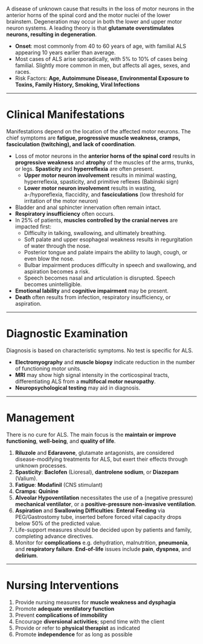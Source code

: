 A disease of unknown cause that results in the loss of motor neurons in the anterior horns of the spinal cord and the motor nuclei of the lower brainstem. Degeneration may occur in both the lower and upper motor neuron systems. A leading theory is that **glutamate overstimulates neurons, resulting in degeneration**.
- **Onset**: most commonly from 40 to 60 years of age, with familial ALS appearing 10 years earlier than average.
- Most cases of ALS arise sporadically, with 5% to 10% of cases being familial. Slightly more common in men, but affects all ages, sexes, and races.
- Risk Factors: **Age, Autoimmune Disease, Environmental Exposure to Toxins, Family History, Smoking, Viral Infections**
___
# Clinical Manifestations
Manifestations depend on the location of the affected motor neurons. The chief symptoms are **fatigue, progressive muscle weakness, cramps, fasciculation (twitching), and lack of coordination**.
- Loss of motor neurons in the **anterior horns of the spinal cord** results in **progressive weakness** and **atrophy** of the muscles of the arms, trunks, or legs. **Spasticity** and **hyperreflexia** are often present.
	- **Upper motor neuron involvement** results in minimal wasting, hyperreflexia, spasticity, and primitive reflexes (Babinski sign)
	- **Lower motor neuron involvement** results in wasting, a-/hyporeflexia, flaccidity, and **fasciculations** (low threshold for irritation of the motor neuron)
- Bladder and anal sphincter innervation often remain intact.
- **Respiratory insufficiency** often occurs.
- In 25% of patients, **muscles controlled by the cranial nerves** are impacted first:
	- Difficulty in talking, swallowing, and ultimately breathing.
	- Soft palate and upper esophageal weakness results in regurgitation of water through the nose.
	- Posterior tongue and palate impairs the ability to laugh, cough, or even blow the nose.
	- Bulbar impairment produces difficulty in speech and swallowing, and aspiration becomes a risk.
	- Speech becomes nasal and articulation is disrupted. Speech becomes unintelligible.
- **Emotional lability** and **cognitive impairment** may be present.
- **Death** often results from infection, respiratory insufficiency, or aspiration.
___
# Diagnostic Examination
Diagnosis is based on characteristic symptoms. No test is specific for ALS.
- **Electromyography** and **muscle biopsy** indicate reduction in the number of functioning motor units.
- **MRI** may show high signal intensity in the corticospinal tracts, differentiating ALS from a **multifocal motor neuropathy**.
- **Neuropsychological testing** may aid in diagnosis.
___
# Management
There is no cure for ALS. The main focus is the **maintain or improve functioning**, **well-being**, and **quality of life**.
1. **Riluzole** and **Edaravone**, glutamate antagonists, are considered disease-modifying treatments for ALS, but exert their effects through unknown processes.
2. **Spasticity**: **Baclofen** (Lioresal), **dantrolene sodium**, or **Diazepam** (Valium).
3. **Fatigue**: **Modafinil** (CNS stimulant)
4. **Cramps**: **Quinine**
5. **Alveolar Hypoventilation** necessitates the use of a (negative pressure) **mechanical ventilator**, or a **positive-pressure non-invasive ventilation**.
6. **Aspiration** and **Swallowing Difficulties**: **Enteral Feeding** via PEG/Gastrostomy tube, inserted before forced vital capacity drops below 50% of the predicted value.
7. Life-support measures should be decided upon by patients and family, completing advance directives.
8. Monitor for **complications** e.g. dehydration, malnutrition, **pneumonia**, and **respiratory failure**. **End-of-life** issues include **pain**, **dyspnea**, and **delirium**.
___
# Nursing Interventions
1. Provide nursing measures for **muscle weakness and dysphagia**
2. Promote **adequate ventilatory function**
3. Prevent **complications of immobility**
4. Encourage **diversional activities**; spend time with the client
5. Provide or refer to **physical therapist** as indicated
6. Promote **independence** for as long as possible